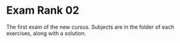 <h1>
<b>Exam Rank 02</b>
</h1>

The first exam of the new cursus.
Subjects are in the folder of each exercises, along with a solution.
